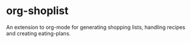 # org-shoplist
An extension to org-mode for generating shopping lists, handling recipes and creating eating-plans.
